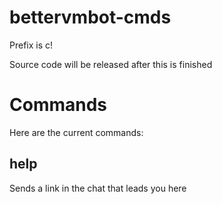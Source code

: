 # bettervmbot-cmds
Prefix is c!

Source code will be released after this is finished
# Commands
Here are the current commands:
## help
Sends a link in the chat that leads you here
